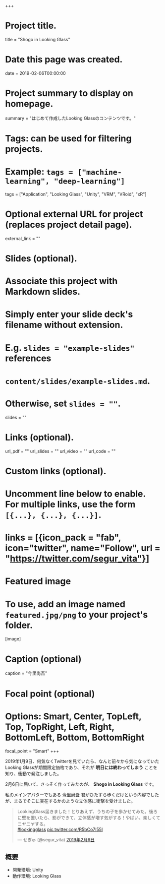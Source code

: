 +++
# Project title.
title = "Shogo in Looking Glass"

# Date this page was created.
date = 2019-02-06T00:00:00

# Project summary to display on homepage.
summary = "はじめて作成したLooking Glassのコンテンツです。"

# Tags: can be used for filtering projects.
# Example: `tags = ["machine-learning", "deep-learning"]`
tags = ["Application", "Looking Glass", "Unity", "VRM", "VRoid", "xR"]

# Optional external URL for project (replaces project detail page).
external_link = ""

# Slides (optional).
#   Associate this project with Markdown slides.
#   Simply enter your slide deck's filename without extension.
#   E.g. `slides = "example-slides"` references 
#   `content/slides/example-slides.md`.
#   Otherwise, set `slides = ""`.
slides = ""

# Links (optional).
url_pdf = ""
url_slides = ""
url_video = ""
url_code = ""

# Custom links (optional).
#   Uncomment line below to enable. For multiple links, use the form `[{...}, {...}, {...}]`.
# links = [{icon_pack = "fab", icon="twitter", name="Follow", url = "https://twitter.com/segur_vita"}]

# Featured image
# To use, add an image named `featured.jpg/png` to your project's folder. 
[image]
  # Caption (optional)
  caption = "今里尚吾"

  # Focal point (optional)
  # Options: Smart, Center, TopLeft, Top, TopRight, Left, Right, BottomLeft, Bottom, BottomRight
  focal_point = "Smart"
+++



2019年1月9日、何気なくTwitterを見ていたら、なんと前々から気になっていたLooking Glassが期間限定価格であり、それが **明日には終わってしまう** ことを知り、衝動で発注しました。

2月6日に届いて、さっそく作ってみたのが、 **Shogo in Looking Glass** です。

私のメインアバターでもある [今里尚吾](https://hub.vroid.com/characters/4381082594801486356) 君がひたすら歩くだけという内容でしたが、まるでそこに実在するかのような立体感に衝撃を受けました。



<blockquote class="twitter-tweet" data-lang="ja"><p lang="ja" dir="ltr">LookingGlass届きました！とりあえず、うちの子を歩かせてみた。後ろに壁を置いたら、影ができて、立体感が増す気がする！やばい。楽しくてニヤニヤする。<br> <a href="https://twitter.com/hashtag/lookingglass?src=hash&amp;ref_src=twsrc%5Etfw">#lookingglass</a> <a href="https://t.co/R5bCo7I55I">pic.twitter.com/R5bCo7I55I</a></p>&mdash; せぎゅ (@segur_vita) <a href="https://twitter.com/segur_vita/status/1093161548191739904?ref_src=twsrc%5Etfw">2019年2月6日</a></blockquote>
<script async src="https://platform.twitter.com/widgets.js" charset="utf-8"></script>


## 概要

- 開発環境: Unity
- 動作環境: Looking Glass

